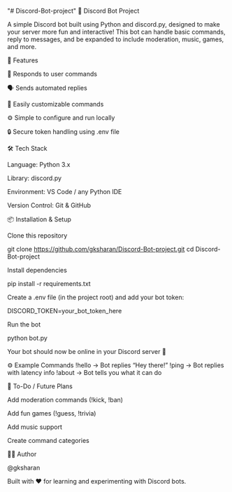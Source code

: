 "# Discord-Bot-project" 
🧠 Discord Bot Project

A simple Discord bot built using Python and discord.py, designed to make your server more fun and interactive!
This bot can handle basic commands, reply to messages, and be expanded to include moderation, music, games, and more.

🚀 Features

🤖 Responds to user commands

🗣️ Sends automated replies

🧩 Easily customizable commands

⚙️ Simple to configure and run locally

🔒 Secure token handling using .env file

🛠️ Tech Stack

Language: Python 3.x

Library: discord.py

Environment: VS Code / any Python IDE

Version Control: Git & GitHub

📦 Installation & Setup

Clone this repository

git clone https://github.com/gksharan/Discord-Bot-project.git
cd Discord-Bot-project


Install dependencies

pip install -r requirements.txt


Create a .env file (in the project root) and add your bot token:

DISCORD_TOKEN=your_bot_token_here


Run the bot

python bot.py


Your bot should now be online in your Discord server 🎉

⚙️ Example Commands
!hello    → Bot replies “Hey there!”
!ping     → Bot replies with latency info
!about    → Bot tells you what it can do

🧩 To-Do / Future Plans

Add moderation commands (!kick, !ban)

Add fun games (!guess, !trivia)

Add music support

Create command categories

🧑‍💻 Author

@gksharan

Built with ❤️ for learning and experimenting with Discord bots.
